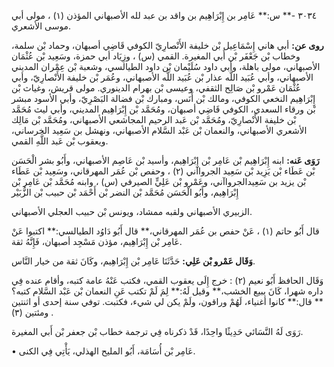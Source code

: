٣٠٣٤ -** س:** عَامِر بن إِبْرَاهِيم بن واقد بن عبد لله الأصبهاني المؤذن (١) ، مولى أبي موسى الأشعري.

**روى عن:** أبي هاني إِسْمَاعِيل بْن خليفة الأَنْصارِيّ الكوفي قَاضِي أصبهان، وحماد بْن سلمة، وخطاب بْن جَعْفَر بْن أَبي المغيرة. القمي (س) ، وزِيَاد أبي حمزة، وسَعِيد بْن عُثْمَان الأصبهاني، مولى باهلة، وأبي داود سُلَيْمان بْن داود الطيالسي، وشعبة بْن عِمْران المديني الأصبهاني، وأبي عُبَيد اللَّه عذار بْن عُبَيد اللَّه الأصبهاني، وعُمَر بْن خليفة الأَنْصارِيّ، وأبي عُثْمَان عَمْرو بْن صَالِح الثقفي، وعيسى بْن بهرام الدينوري. مولى قريش، وغياث بْن إِبْرَاهِيم النخعي الكوفي، ومالك بْن أَنَس، ومبارك بْن فضالة البَصْرِيّ، وأبي الأسود مبشر بْن ورقاء السعدي، الكوفي قَاضِي أصبهان، ومُحَمَّد بْن إِبْرَاهِيم المديني، وأبي ليث مُحَمَّد بْن خليفة الأَنْصارِيّ، ومُحَمَّد بْن عَبد الرحيم المجاشعي الأصبهاني، ومُحَمَّد بْن مَالِك الأشعري الأصبهاني، والنعمان بْن عَبْد السَّلام الأصبهاني، ونهشل بن سَعِيد الخرساني، ويعقوب بْن عَبد اللَّهِ القمي.

**رَوَى عَنه:** ابنه إِبْرَاهِيم بْن عَامِر بْن إِبْرَاهِيم، وأسيد بْن عَاصِم الأصبهاني، وأَبُو بشر الْحَسَن بْن عَطَاء بْن يَزِيد بْن سَعِيد الجرواآني (٢) ، وحفص بْن عُمَر المهرقاني، وسَعِيد بْن عَطَاء بْن يزيد بن سَعِيدالجرواآني، وعَمْرو بْن عَلِيٍّ الصيرفي (س) ، وابنه مُحَمَّد بْن عَامِر بْن إِبْرَاهِيم، وأَبُو الْحَسَن مُحَمَّد بْن النضر بْن أَحْمَد بْن حبيب بْن الزُّبَيْر

الزبيري الأصبهاني ولقبه ممشاد، ويونس بْن حبيب العجلي الأصبهاني.

قال أَبُو حاتم (١) ، عَنْ حفص بن عُمَر المهرقاني،** قال أَبُو دَاوُد الطيالسي:** اكتبوا عَنْ عَامِر بْن إِبْرَاهِيم، مؤذن مَسْجِد أصبهان، فَإِنَّهُ ثقة.

**وَقَال عَمْرو بْن عَلِي:** حَدَّثَنَا عَامِر بْن إِبْرَاهِيم، وكَانَ ثقة من خيار النَّاس.

وَقَال الحافظ أَبُو نعيم (٢) : خرج إِلَى يعقوب القمي، فكتب عَنْهُ عامة كتبه، وأقام عنده فِي داره شهرا، كَانَ يبيع الخشب،** وقيل لَهُ:** لِمَ لَمْ تكتب عَنِ النعمان بْن عَبْد السَّلام كتبه؟** قال:** كانوا أغنياء، لَهُمْ وراقون، ولَمْ يكن لي شيء، فكتبت. توفي سنة إحدى أو اثنتين ومئتين (٣) .

رَوَى لَهُ النَّسَائي حَدِيثًا واحِدًا، قَدْ ذكرناه فِي ترجمة خطاب بْن جعفر بْن أَبي المغيرة.

• عَامِر بْن أُسَامَة، أَبُو المليح الهذلي، يَأْتِي فِي الكنى.